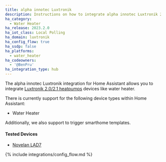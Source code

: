```yaml
---
title: alpha innotec Luxtronik
description: Instructions on how to integrate alpha innotec Luxtronik 2.0/2.1 heatpump controller components into Home Assistant.
ha_category:
  - Water Heater
ha_release: 2023.2.0
ha_iot_class: Local Polling
ha_domain: luxtronik
ha_config_flow: true
ha_ssdp: false
ha_platforms:
  - water_heater
ha_codeowners:
  - '@BenPru'
ha_integration_type: hub
---
```


The alpha innotec Luxtronik integration for Home Assistant allows you to integrate [Luxtronik 2.0/2.1 heatpumps](https://files.ait-group.net/alp/01%20Waermepumpen/05%20Regler/LUX/) devices like water heater.

There is currently support for the following device types within Home Assistant:

- Water Heater

Additionally, we also support to trigger smarthome templates.

#### Tested Devices

- [Novelan LAD7](https://www.novelan.com/endkunde/produktloesungen/waermepumpen/produktkatalog/detailseite/lad-7-csd.html)

{% include integrations/config_flow.md %}

